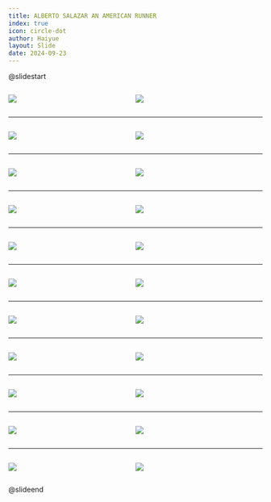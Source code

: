 ```yaml
---
title: ALBERTO SALAZAR AN AMERICAN RUNNER
index: true
icon: circle-dot
author: Haiyue
layout: Slide
date: 2024-09-23
---
```

 
@slidestart

<div style="display:flex">
<div style="flex:1">

![](/reading/english/Level-W/ALBERTO%20SALAZAR%20AN%20AMERICAN%20RUNNER/001.webp)
</div>
<div style="flex:1">

![](/reading/english/Level-W/ALBERTO%20SALAZAR%20AN%20AMERICAN%20RUNNER/002.webp)
</div>
</div>

---

<div style="display:flex">
<div style="flex:1">

![](/reading/english/Level-W/ALBERTO%20SALAZAR%20AN%20AMERICAN%20RUNNER/003.webp)
</div>
<div style="flex:1">

![](/reading/english/Level-W/ALBERTO%20SALAZAR%20AN%20AMERICAN%20RUNNER/004.webp)
</div>
</div>

---

<div style="display:flex">
<div style="flex:1">

![](/reading/english/Level-W/ALBERTO%20SALAZAR%20AN%20AMERICAN%20RUNNER/005.webp)
</div>
<div style="flex:1">

![](/reading/english/Level-W/ALBERTO%20SALAZAR%20AN%20AMERICAN%20RUNNER/006.webp)
</div>
</div>

---

<div style="display:flex">
<div style="flex:1">

![](/reading/english/Level-W/ALBERTO%20SALAZAR%20AN%20AMERICAN%20RUNNER/007.webp)
</div>
<div style="flex:1">

![](/reading/english/Level-W/ALBERTO%20SALAZAR%20AN%20AMERICAN%20RUNNER/008.webp)
</div>
</div>

---

<div style="display:flex">
<div style="flex:1">

![](/reading/english/Level-W/ALBERTO%20SALAZAR%20AN%20AMERICAN%20RUNNER/009.webp)
</div>
<div style="flex:1">

![](/reading/english/Level-W/ALBERTO%20SALAZAR%20AN%20AMERICAN%20RUNNER/010.webp)
</div>
</div>

---

<div style="display:flex">
<div style="flex:1">

![](/reading/english/Level-W/ALBERTO%20SALAZAR%20AN%20AMERICAN%20RUNNER/011.webp)
</div>
<div style="flex:1">

![](/reading/english/Level-W/ALBERTO%20SALAZAR%20AN%20AMERICAN%20RUNNER/012.webp)
</div>
</div>

---

<div style="display:flex">
<div style="flex:1">

![](/reading/english/Level-W/ALBERTO%20SALAZAR%20AN%20AMERICAN%20RUNNER/013.webp)
</div>
<div style="flex:1">

![](/reading/english/Level-W/ALBERTO%20SALAZAR%20AN%20AMERICAN%20RUNNER/014.webp)
</div>
</div>

---

<div style="display:flex">
<div style="flex:1">

![](/reading/english/Level-W/ALBERTO%20SALAZAR%20AN%20AMERICAN%20RUNNER/015.webp)
</div>
<div style="flex:1">

![](/reading/english/Level-W/ALBERTO%20SALAZAR%20AN%20AMERICAN%20RUNNER/016.webp)
</div>
</div>

---

<div style="display:flex">
<div style="flex:1">

![](/reading/english/Level-W/ALBERTO%20SALAZAR%20AN%20AMERICAN%20RUNNER/017.webp)
</div>
<div style="flex:1">

![](/reading/english/Level-W/ALBERTO%20SALAZAR%20AN%20AMERICAN%20RUNNER/018.webp)
</div>
</div>

---

<div style="display:flex">
<div style="flex:1">

![](/reading/english/Level-W/ALBERTO%20SALAZAR%20AN%20AMERICAN%20RUNNER/019.webp)
</div>
<div style="flex:1">

![](/reading/english/Level-W/ALBERTO%20SALAZAR%20AN%20AMERICAN%20RUNNER/020.webp)
</div>
</div>

---

<div style="display:flex">
<div style="flex:1">

![](/reading/english/Level-W/ALBERTO%20SALAZAR%20AN%20AMERICAN%20RUNNER/021.webp)
</div>
<div style="flex:1">

![](/reading/english/Level-W/ALBERTO%20SALAZAR%20AN%20AMERICAN%20RUNNER/022.webp)
</div>
</div>

@slideend